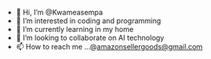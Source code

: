 - 👋 Hi, I’m @Kwameasempa
- 👀 I’m interested in coding and programming
- 🌱 I’m currently learning in my home 
- 💞️ I’m looking to collaborate on AI technology
- 📫 How to reach me ...@amazonsellergoods@gmail.com

<!---
Kwameasempa/Kwameasempa is a ✨ special ✨ repository because its `README.md` (this file) appears on your GitHub profile.
You can click the Preview link to take a look at your changes.
--->
